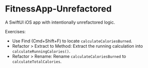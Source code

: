 # FitnessApp-Unrefactored

A SwiftUI iOS app with intentionally unrefactored logic.

Exercises:
- Use Find (Cmd+Shift+F) to locate `calculateCaloriesBurned`.
- Refactor > Extract to Method: Extract the running calculation into `calculateRunningCalories()`.
- Refactor > Rename: Rename `calculateCaloriesBurned` to `calculateTotalCalories`.
